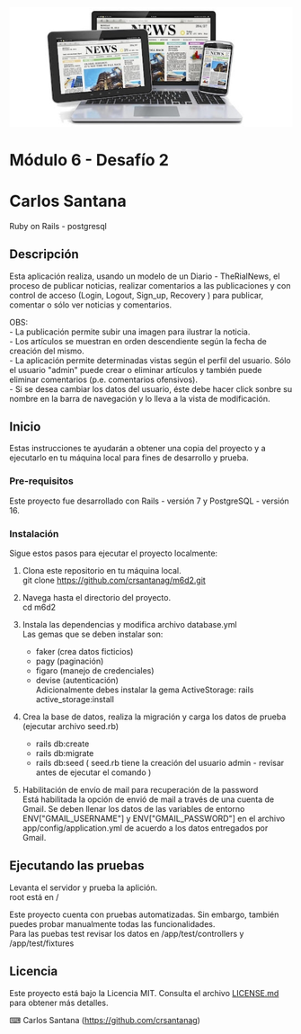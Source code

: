 ![Banner](banner.jpg)  

# Módulo 6 - Desafío 2
# Carlos Santana

Ruby on Rails - postgresql

## Descripción

Esta aplicación realiza, usando un modelo de un Diario - TheRialNews,  el proceso de publicar noticias, realizar comentarios a las publicaciones y con control de acceso (Login, Logout, Sign_up, Recovery ) para publicar, comentar o sólo ver noticias y comentarios.  
  
OBS:  
    - La publicación permite subir una imagen para ilustrar la noticia.  
    - Los artículos se muestran en orden descendiente según la fecha de creación del mismo.  
    - La aplicación permite determinadas vistas según el perfil del usuario. Sólo el usuario "admin" puede crear o eliminar artículos y también puede eliminar comentarios (p.e. comentarios ofensivos).  
    - Si se desea cambiar los datos del usuario, éste debe hacer click sonbre su nombre en la barra de navegación y lo lleva a la vista de modificación.  
  
## Inicio

Estas instrucciones te ayudarán a obtener una copia del proyecto y a ejecutarlo en tu máquina local para fines de desarrollo y prueba.

### Pre-requisitos

Este proyecto fue desarrollado con Rails - versión 7 y PostgreSQL - versión 16.

### Instalación

Sigue estos pasos para ejecutar el proyecto localmente:
  
1. Clona este repositorio en tu máquina local.  
git clone https://github.com/crsantanag/m6d2.git  
  
2. Navega hasta el directorio del proyecto.  
cd m6d2  
  
3. Instala las dependencias y modifica archivo database.yml  
Las gemas que se deben instalar son:  
   - faker (crea datos ficticios)  
   - pagy  (paginación)  
   - figaro (manejo de credenciales)  
   - devise (autenticación)  
   Adicionalmente debes instalar la gema ActiveStorage: rails active_storage:install  
  
4. Crea la base de datos, realiza la migración y carga los datos de prueba (ejecutar archivo seed.rb)  
    - rails db:create  
    - rails db:migrate  
    - rails db:seed ( seed.rb tiene la creación del usuario admin - revisar antes de ejecutar el comando )  

5. Habilitación de envío de mail para recuperación de la password  
Está habilitada la opción de envió de mail a través de una cuenta de Gmail. Se deben llenar los datos de las variables de entorno ENV["GMAIL_USERNAME"] y ENV["GMAIL_PASSWORD"] en el archivo app/config/application.yml  de acuerdo a los datos entregados por Gmail.  

## Ejecutando las pruebas
Levanta el servidor y prueba la aplición.  
root está en /  
  
Este proyecto cuenta con pruebas automatizadas. Sin embargo, también puedes probar manualmente todas las funcionalidades.  
Para las puebas test revisar los datos en /app/test/controllers y /app/test/fixtures

## Licencia  
  
Este proyecto está bajo la Licencia MIT. Consulta el archivo [LICENSE.md](LICENSE.md) para obtener más detalles.  
  
⌨ ️Carlos Santana (https://github.com/crsantanag)

